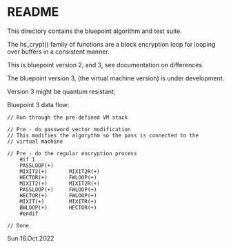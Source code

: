 #                             README

 This directory contains the bluepoint algorithm and test suite.

The hs_crypt() family of functions are a block encryption loop for looping
over buffers in a consistent manner.

 This is bluepoint version 2, and 3, see documentation on differences.

The bluepoint version 3, (the virtual machine version) is under development.

 Version 3 might be quantum resistant;


 Bluepoint 3 data flow:

    // Run through the pre-defined VM stack

    // Pre - do password vector modification
    // This modifies the algorythm so the pass is connected to the
    // virtual machine

    // Pre - do the regular encryption process
        #if 1
        PASSLOOP(+)
        MIXIT2(+)       MIXIT2R(+)
        HECTOR(+)       FWLOOP(+)
        MIXIT2(+)       MIXIT2R(+)
        PASSLOOP(+)     FWLOOP(+)
        HECTOR(+)       FWLOOP(+)
        MIXIT(+)        MIXITR(+)
        BWLOOP(+)       HECTOR(+)
        #endif

    // Done

Sun 16.Oct.2022
